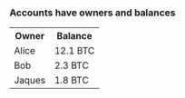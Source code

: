 ### Accounts have owners and balances
<table class="fragment">
	<tr>
		<th>
			Owner
		</th>
		<th>
			Balance
		</th>
	</tr>
	<tr>
		<td>
			Alice
		</td>
		<td>
			12.1 BTC
		</td>
	</tr>
	<tr>
		<td>
			Bob
		</td>
		<td>
			2.3 BTC
		</td>
	</tr>
	<tr>
		<td>
			Jaques
		</td>
		<td>
			1.8 BTC
		</td>
	</tr>
</table>